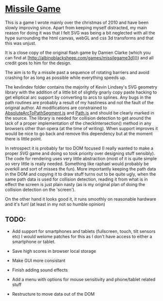 [Missile Game](http://missile-game.bwhmather.com)
====================================

This is a game I wrote mainly over the christmas of 2010 and have been slowly
improving since.  Apart from keeping myself distracted, my main reason for
doing it was that I felt SVG was being a bit neglected with all the hype
surrounding the html canvas, webGL and css 3d transforms and that this was
unjust.

It is a close copy of the original flash game by Damien Clarke (which you can
find at [http://albinoblacksheep.com/games/missilegame3d]()) and all credit goes to him
for the design.

The aim is to fly a missile past a sequence of rotating barriers and avoid
crashing for as long as possible while everything speeds up.


The kevlindev folder contains the majority of Kevin Lindsey's SVG geometry
library with the addition of a little bit of slightly gnarly copy paste hacking
to get elliptical arc support by converting to arcs to splines.  Any bugs
in the path routines are probably a result of my hastiness and not the fault of
the original author.  All modifications are constrained to
[AbsoluteArcToPathSegment.js](https://github.com/bwhmather/missile-game/blob/master/lib/kevlindev/AbsoluteArcToPathSegment.js) and
[Path.js](https://github.com/bwhmather/missile-game/blob/master/lib/kevlindev/Path.js) and should be clearly marked in the
source.  The library is needed for collision detection to get around the lack
of a proper implementation of the checkIntersection() method in any browsers
other than opera (at the time of writing).  When support improves it would be
nice to go back and remove this dependency but at the moment there is little
point.


In retrospect it is probably far too DOM focused (I really wanted to make a
proper _SVG_ game and doing so took priority over designing stuff sensibly).
The code for rendering uses very little abstraction (most of it is quite
simple so very little is really needed.  Something like raphael would
probably be overkill and sort of misses the fun).  More importantly keeping
the path data in the DOM and copying it to draw stuff turns out to be quite
ugly, when the same path data is used for collision detection,  reading it
from what is in effect the screen is just plain nasty (as is my original plan
of doing the collision detection on the 'screen').

On the other hand it looks good it, it runs smoothly on reasonable hardware
and it's fun! (at least in my not so humble opinion)


TODO:
----
  * Add support for smartphones and tablets (fullscreen, touch, tilt sensors etc)
    I would welome patches for this as I don't have access to either a smartphone
    or tablet.

  * Save high scores in browser local storage

  * Make GUI more consistant

  * Finish adding sound effects

  * Add a menu with options for mouse sensitivity and phone/tablet related stuff

  * Restructure to move data out of the DOM


